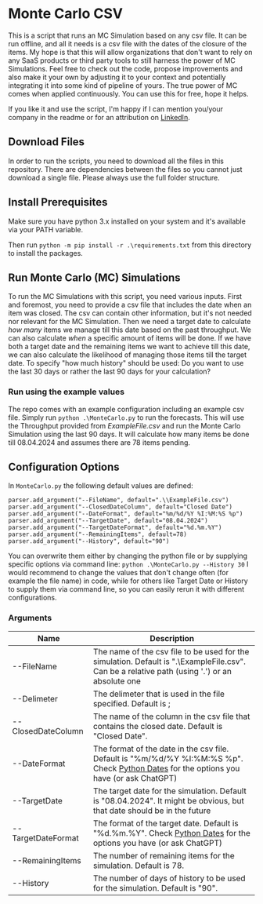 # Monte Carlo CSV
This is a script that runs an MC Simulation based on any csv file. It can be run offline, and all it needs is a csv file with the dates of the closure of the items. My hope is that this will allow organizations that don't want to rely on any SaaS products or third party tools to still harness the power of MC Simulations.
Feel free to check out the code, propose improvements and also make it your own by adjusting it to your context and potentially integrating it into some kind of pipeline of yours. The true power of MC comes when applied continuously. You can use this for free, hope it helps.

If you like it and use the script, I'm happy if I can mention you/your company in the readme or for an attribution on [LinkedIn](https://www.linkedin.com/in/huserben/).

## Download Files
In order to run the scripts, you need to download all the files in this repository. There are dependencies between the files so you cannot just download a single file. Please always use the full folder structure.

## Install Prerequisites
Make sure you have python 3.x installed on your system and it's available via your PATH variable.

Then run `python -m pip install -r .\requirements.txt` from this directory to install the packages.

## Run Monte Carlo (MC) Simulations
To run the MC Simulations with this script, you need various inputs. First and foremost, you need to provide a csv file that includes the date when an item was closed. The csv can contain other information, but it's not needed nor relevant for the MC Simulation. Then we need a target date to calculate *how many* items we manage till this date based on the past throughput. We can also calculate *when* a specific amount of items will be done. If we have both a target date and the remaining items we want to achieve till this date, we can also calculate the likelihood of managing those items till the target date.
To specify "how much history" should be used: Do you want to use the last 30 days or rather the last 90 days for your calculation?

### Run using the example values
The repo comes with an example configuration including an example csv file.
Simply run `python .\MonteCarlo.py` to run the forecasts. This will use the Throughput provided from *ExampleFile.csv* and run the Monte Carlo Simulation using the last 90 days. It will calculate how many items be done till 08.04.2024 and assumes there are 78 items pending.

## Configuration Options
In `MonteCarlo.py` the following default values are defined:

```
parser.add_argument("--FileName", default=".\\ExampleFile.csv")
parser.add_argument("--ClosedDateColumn", default="Closed Date")
parser.add_argument("--DateFormat", default="%m/%d/%Y %I:%M:%S %p")
parser.add_argument("--TargetDate", default="08.04.2024")
parser.add_argument("--TargetDateFormat", default="%d.%m.%Y")
parser.add_argument("--RemainingItems", default=78)
parser.add_argument("--History", default="90")
```

You can overwrite them either by changing the python file or by supplying specific options via command line: `python .\MonteCarlo.py --History 30`
I would recommend to change the values that don't change often (for example the file name) in code, while for others like Target Date or History to supply them via command line, so you can easily rerun it with different configurations.

### Arguments
Name | Description |
--- | --- |
--FileName | The name of the csv file to be used for the simulation. Default is ".\\ExampleFile.csv". Can be a relative path (using '.') or an absolute one |
--Delimeter | The delimeter that is used in the file specified. Default is ; |
--ClosedDateColumn | The name of the column in the csv file that contains the closed date. Default is "Closed Date". |
--DateFormat | The format of the date in the csv file. Default is "%m/%d/%Y %I:%M:%S %p". Check [Python Dates](https://www.w3schools.com/python/python_datetime.asp) for the options you have (or ask ChatGPT) |
--TargetDate | The target date for the simulation. Default is "08.04.2024". It might be obvious, but that date should be in the future |
--TargetDateFormat | The format of the target date. Default is "%d.%m.%Y". Check [Python Dates](https://www.w3schools.com/python/python_datetime.asp) for the options you have (or ask ChatGPT) |
--RemainingItems | The number of remaining items for the simulation. Default is 78. |
--History | The number of days of history to be used for the simulation. Default is "90". |